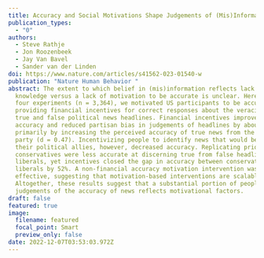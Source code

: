 ```yaml
---
title: Accuracy and Social Motivations Shape Judgements of (Mis)Information
publication_types:
  - "0"
authors:
  - Steve Rathje
  - Jon Roozenbeek
  - Jay Van Bavel
  - Sander van der Linden
doi: https://www.nature.com/articles/s41562-023-01540-w
publication: "Nature Human Behavior "
abstract: The extent to which belief in (mis)information reflects lack of
  knowledge versus a lack of motivation to be accurate is unclear. Here, across
  four experiments (n = 3,364), we motivated US participants to be accurate by
  providing financial incentives for correct responses about the veracity of
  true and false political news headlines. Financial incentives improved
  accuracy and reduced partisan bias in judgements of headlines by about 30%,
  primarily by increasing the perceived accuracy of true news from the opposing
  party (d = 0.47). Incentivizing people to identify news that would be liked by
  their political allies, however, decreased accuracy. Replicating prior work,
  conservatives were less accurate at discerning true from false headlines than
  liberals, yet incentives closed the gap in accuracy between conservatives and
  liberals by 52%. A non-financial accuracy motivation intervention was also
  effective, suggesting that motivation-based interventions are scalable.
  Altogether, these results suggest that a substantial portion of people’s
  judgements of the accuracy of news reflects motivational factors.
draft: false
featured: true
image:
  filename: featured
  focal_point: Smart
  preview_only: false
date: 2022-12-07T03:53:03.972Z
---
```

